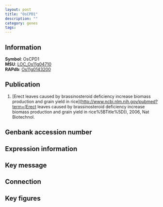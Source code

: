 ```yaml
---
layout: post
title: "OsCPD1"
description: ""
category: genes
tags: 
---
```


## Information
__Symbol__: OsCPD1  
__MSU__: [LOC_Os11g04710](http://rice.plantbiology.msu.edu/cgi-bin/ORF_infopage.cgi?orf=LOC_Os11g04710)  
__RAPdb__: [Os11g0143200](http://rapdb.dna.affrc.go.jp/viewer/gbrowse_details/irgsp1?name=Os11g0143200)  

## Publication
1. [Erect leaves caused by brassinosteroid deficiency increase biomass production and grain yield in rice](http://www.ncbi.nlm.nih.gov/pubmed?term=(Erect leaves caused by brassinosteroid deficiency increase biomass production and grain yield in rice%5BTitle%5D)), 2006, Nat Biotechnol.

## Genbank accession number

## Expression information

## Key message

## Connection

## Key figures


